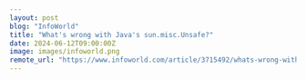 ```yaml
---
layout: post
blog: "InfoWorld"
title: "What's wrong with Java's sun.misc.Unsafe?"
date: 2024-06-12T09:00:00Z
image: images/infoworld.png
remote_url: "https://www.infoworld.com/article/3715492/whats-wrong-with-javas-sunmiscunsafe.html#tk.rss_applicationdevelopment"
---
```


